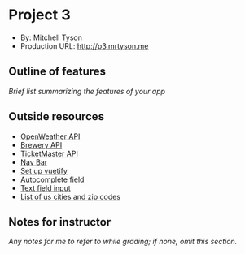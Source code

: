 # Project 3

- By: Mitchell Tyson
- Production URL: <http://p3.mrtyson.me>

## Outline of features

_Brief list summarizing the features of your app_

## Outside resources

- [OpenWeather API](https://openweathermap.org/current)
- [Brewery API](https://www.openbrewerydb.org/)
- [TicketMaster API](https://developer.ticketmaster.com/products-and-docs/apis/getting-started/)
- [Nav Bar](https://www.w3schools.com/css/css_navbar.asp)
- [Set up vuetify](https://vuetifyjs.com/en/getting-started/quick-start)
- [Autocomplete field](https://vuetifyjs.com/en/components/autocompletes)
- [Text field input](https://vuetifyjs.com/en/components/text-fields)
- [List of us cities and zip codes](https://simplemaps.com/data/us-zips)

## Notes for instructor

_Any notes for me to refer to while grading; if none, omit this section._
